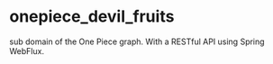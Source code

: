 # onepiece_devil_fruits
sub domain of the One Piece graph. With a RESTful API using Spring WebFlux.

